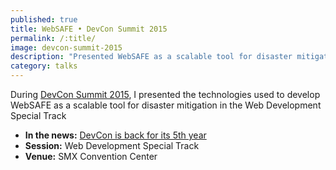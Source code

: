 ```yaml
---
published: true
title: WebSAFE • DevCon Summit 2015
permalink: /:title/
image: devcon-summit-2015
description: "Presented WebSAFE as a scalable tool for disaster mitigation in the Web Development Special Track"
category: talks
---
```


During [DevCon Summit 2015](https://devcon.ph/), I presented the technologies used to develop WebSAFE as a scalable tool for disaster mitigation in the Web Development Special Track

- **In the news:** [DevCon is back for its 5th year](https://www.rappler.com/bulletin-board/110697-devcon-summit-2015/)
- **Session:** Web Development Special Track
- **Venue:** SMX Convention Center
